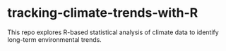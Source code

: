 # tracking-climate-trends-with-R
This repo explores R-based statistical analysis of climate data to identify long-term environmental trends.
